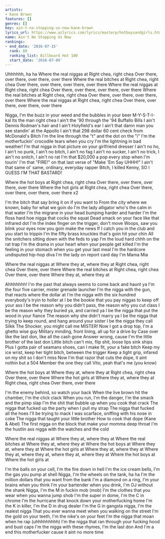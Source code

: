 ```yaml
---
artists:
- Kane Brown
features: []
genres: []
key: ain-t-no-stopping-us-now-kane-brown
lyrics_url: https://www.azlyrics.com/lyrics/masterp/hotboysandgirls.html
name: Ain't No Stopping Us Now
rankings:
- end_date: '2016-07-15'
  rank: 88
  ranking_list: Billboard Hot 100
  start_date: '2016-07-09'
---
```



Uhhhhhh, ha ha
Where the real niggas at
Right chea, right chea
Over there, over there, over there, over there
Where the real bitches at
Right chea, right chea
Over there, over there, over there, over there 
Where the real niggas at
Right chea, right chea
Over there, over there, over there, over there
Where the real bitches at
Right chea, right chea
Over there, over there, over there, over there 
Where the real niggas at
Right chea, right chea
Over there, over there, over there, over there


Nigga, I'm the buzz in your weed and the bubbles in your beer
M-Y-S-T-I-kal Its the man right chea
I ain't the '90 through the '94 Buffallo Bills
I ain't Dennis Rodman's hair and I ain't Holyfield's ear
I ain't that damn man you see standin' at the Appollo
I ain't that 298 dollar 60 cent check from McDonald's
Bitch I'm the line through the "t" and the dot on the "i"
I'm the motherfuckin' crocodile tears when you cry
I'm the lightning in bad weather!
I'm that nigga in that picture on your girlfriend dresser
I ain't no ho, I ain't no punk, I ain't no bitch, I ain't no fag
I ain't no sucker, I ain't no trick, I ain't no snitch, I ain't no rat
I'm that $20,000 a pop every stop when I'm tourin'
I'm that "FIRE!" on that last verse of "Make 'Em Say UHHH!"
I ain't that same ol' same, ordinary, everyday rapper
Bitch, I killed Kenny, SO I GUESS I'M THAT BASTARD!


Where the hot boys at
Right chea, right chea
Over there, over there, over there, over there
Where the hot girls at
Right chea, right chea
Over there, over there, over there, over there x2


I'm the bitch that say bring it on if you want to
From the city where we known, baby for what we goin do
I'm the lady alligator who's the calm in that water
I'm the migrane in your head bumping harder and harder
I'm the floss hard hoe nigga that cocks the squat
Dead smack on your face like that infrared dot
I'm the index finger on the trigger, don't move
Woops, saw you blink your eyes now you goin make the news
If I catch you in the club and you start to trippin
I'm the fifty brass knuckles that's goin hit your chin
All the snitchers sitting down with the feds to yap
I'm the loud hard chhh on the rat trap
I'm the drama in your heart when your people get killed
I'm the feeling in your stomach when you get your last meal
I'm the hardcore undisputed hip-hop diva
I'm the lady on report card day I'm Mama Mia


Where the real niggas at
Where they at, where they at
Right chea, right chea
Over there, over there
Where the real bitches at
Right chea, right chea
Over there, over there
Where they at, where they at


Ahhhhhhh!
I'm the past that always seems to come back and haunt ya
I'm the four five carrier, mister grenade launcher
I'm the nigga with the gun, that reacts where the dollar at
I'm the nigga with the six hundred everybody's tryin to holler at
I be the bookie that you pay niggas to keep off your ass
I be the reason why you didn't pass, the reason why you cut class
I be the reason why they buried ya, and carried ya
I be the nigga that put the wood in your fiance
The reason why she didn't marry ya
I be the nigga that trying to keep round, and hang around your sister
I be the nigga they call Silkk The Shocker, you might call me MISTER!
Now I got a drop top, I'm a ghetto wise guy
Military minding, front lining, all up for a drive by
Case over like the last don, like all the cash gone
Answer wrong, cause I'm the little brother of the last don
Little bitch can't mix, flip shit, loose lips sink ships
Plus I gotta pair of seamans shoes, can I make fit, your a fake bitch
Keep my ice wrist, keep her tight bitch, between the trigger
Keep a tight grip, infared on my shit so I don't miss
Now I'm that razor that cuts the dope, it aint nothin but a 504
Member the one they call Vito, yeah that's me (you know)


Where the hot boys at
Where they at, where they at
Right chea, right chea
Over there, over there
Where the hot girls at
Where they at, where they at
Right chea, right chea
Over there, over there


I'm the enemy behind, so watch your back
When the live brown hit the chamber, I'm the click clack
When you run, I'm the danger, I'm the smack and the pimp slap
I'm the shit that bubble up when you cook that crack
The nigga that fucked up the party when I pull my strap
The nigga that fucked all the hoes I'll be trying to mack
I was scarface, sniffing with his nose in coke
The nigga that taught your little brother
How to cook that dope (Kane & Abel)
The first nigga on the block that make your momma deep throat
I'm the hustlin ass nigga with the watches and the cold


Where the real niggas at
Where they at, where they at
Where the real bitches at
Where they at, where they at
Where the hot boys at
Where they at, where they at
Where the hot girls at
Where they at, where they at
Where they at, where they at, where they at, where they at
Where the hot boys at
Where the hot girls at


I'm the balls on your cell, I'm the fire down in hell
I'm the ice cream bells, I'm the gas you pump at shell
Nigga, I'm the wheels on the tank, ha ha
I'm the million dollars that you want from the bank
I'm a diamond on a ring, I'm your brains when you think
I'm your bartender when you drink, I'm OJ without the shank
Nigga, I'm the M in fuckin mob (mob)
I'm the clothes that you wear when you wanna jump shob
I'm the super in dome, I'm the C in chrome
I'm the hurricane that knock down your motherfucking home
I'm the K in killer, I'm the D in drug dealer
I'm the G in gangsta nigga, I'm the realest nigga
That you ever wanna meet when you walking on the street
I'm the gold on your teeth, I'm the nike's on your feet
I'm the nigga that moan when he rap (uhhhhhhhhh)
I'm the nigga that ran through your fucking hood and bust caps
I'm the nigga with these rhymes, I'm the last don
And I'm a end this motherfucker cause it aint no more time



